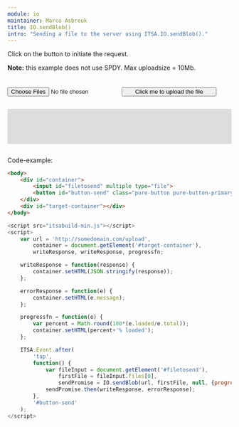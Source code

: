```yaml
---
module: io
maintainer: Marco Asbreuk
title: IO.sendBlob()
intro: "Sending a file to the server using ITSA.IO.sendBlob()."
---
```


<style type="text/css">
    #container {
        margin: 2em 0;
        min-height: 2em;
    }
    #container button {
        margin-top: 0.5em;
        min-width: 16em;
    }
    #target-container {
        margin: 2em 0;
        padding: 1em;
        min-height: 3.6em;
        background-color: #ddd;
    }
</style>

Click on the button to initiate the request.

**Note:** this example does not use SPDY. Max uploadsize = 10Mb.

<div id="container">
    <input id="filetosend" multiple type="file">
    <button id="button-send" class="pure-button pure-button-primary pure-button-bordered">Click me to upload the file</button>
</div>
<div id="target-container"></div>

Code-example:

```html
<body>
    <div id="container">
        <input id="filetosend" multiple type="file">
        <button id="button-send" class="pure-button pure-button-primary pure-button-bordered">Click me to upload the file</button>
    </div>
    <div id="target-container"></div>
</body>
```

```js
<script src="itsabuild-min.js"></script>
<script>
    var url = 'http://somedomain.com/upload',
        container = document.getElement('#target-container'),
        writeResponse, writeResponse, progressfn;

    writeResponse = function(response) {
        container.setHTML(JSON.stringify(response));
    };

    errorResponse = function(e) {
        container.setHTML(e.message);
    };

    progressfn = function(e) {
        var percent = Math.round(100*(e.loaded/e.total));
        container.setHTML(percent+'% loaded');
    };

    ITSA.Event.after(
        'tap',
        function() {
            var fileInput = document.getElement('#filetosend'),
                firstFile = fileInput.files[0],
                sendPromise = IO.sendBlob(url, firstFile, null, {progressfn: progressfn);
            sendPromise.then(writeResponse, errorResponse);
        },
        '#button-send'
    );
</script>
```

<script src="../../dist/itsabuild-min.js"></script>
<script>
    var url = 'http://newsite.matrix-wijnen.nl/procesimage',
        container = document.getElement('#target-container'),
        writeResponse, writeResponse, progressfn;

    writeResponse = function(response) {
        container.setHTML('Finished');
    };

    errorResponse = function(e) {
        container.setHTML(e.message);
    };

    progressfn = function(e) {
        var percent = Math.round(100*(e.loaded/e.total));
        container.setHTML(percent+'% loaded');
    };

    ITSA.Event.after(
        'tap',
        function() {
            var fileInput = document.getElement('#filetosend'),
                firstFile = fileInput.files[0],
                sendPromise = ITSA.IO.sendBlob(url, firstFile, null, {progressfn: progressfn});
            sendPromise.then(writeResponse, errorResponse);
        },
        '#button-send'
    );
</script>